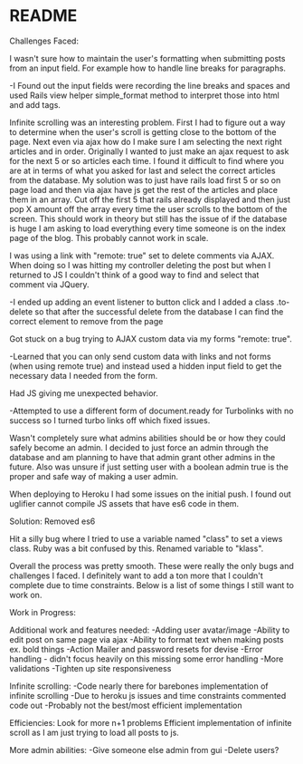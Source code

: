 # README

Challenges Faced:

I wasn't sure how to maintain the user's formatting when submitting posts from an input field.  For example how to handle line breaks for paragraphs.

-I Found out the input fields were recording the line breaks and spaces and used Rails view helper simple_format method to interpret those into html and add tags.


Infinite scrolling was an interesting problem.  First I had to figure out a way to determine when the user's scroll is getting close to the bottom of the page.  Next even via ajax how do I make sure I am selecting the next right articles and in order.  Originally I wanted to just make an ajax request to ask for the next 5 or so articles each time.  I found it difficult to find where you are at in terms of what you asked for last and select the correct articles from the database.  My solution was to just have rails load first 5 or so on page load and then via ajax have js get the rest of the articles and place them in an array.  Cut off the first 5 that rails already displayed and then just pop X amount off the array every time the user scrolls to the bottom of the screen.  This should work in theory but still has the issue of if the database is huge I am asking to load everything every time someone is on the index page of the blog.  This probably cannot work in scale.


I was using a link with "remote: true" set to delete comments via
AJAX.  When doing so I was hitting my controller deleting the post but when I returned to JS I couldn't think of a good way to find and select that comment via JQuery.  

-I ended up adding an event listener to button click and I added a class .to-delete so that after the successful delete from the database I can find the correct element to remove from the page


Got stuck on a bug trying to AJAX custom data via my forms "remote: true".

-Learned that you can only send custom data with links and not forms (when using remote true) and instead used a hidden input field to get the necessary data I needed from the form.


Had JS giving me unexpected behavior.

-Attempted to use a different form of document.ready for Turbolinks with no success so I turned turbo links off which fixed issues.


Wasn't completely sure what admins abilities should be or how they could safely become an admin.  I decided to just force an admin through the database and am planning to have that admin grant other admins in the future.  Also was unsure if just setting user with a boolean admin true is the proper and safe way of making a user admin.


When deploying to Heroku I had some issues on the initial push.  I found out uglifier cannot compile JS assets that have es6 code in them.

Solution: Removed es6


Hit a silly bug where I tried to use a variable named "class" to set a views class.  Ruby was a bit confused by this. Renamed variable to "klass".

Overall the process was pretty smooth. These were really the only bugs and challenges I faced.  I definitely want to add a ton more that I couldn't complete due to time constraints.  Below is a list of some things I still want to work on.


Work in Progress:

Additional work and features needed:
-Adding user avatar/image
-Ability to edit post on same page via ajax
-Ability to format text when making posts ex. bold things
-Action Mailer and password resets for devise
-Error handling - didn't focus heavily on this missing some error handling
-More validations
-Tighten up site responsiveness

Infinite scrolling:
-Code nearly there for barebones implementation of infinite scrolling
-Due to heroku js issues and time constraints commented code out
-Probably not the best/most efficient implementation

Efficiencies:
Look for more n+1 problems
Efficient implementation of infinite scroll as I am just trying to load all posts to js.

More admin abilities:
-Give someone else admin from gui
-Delete users?
